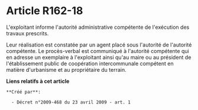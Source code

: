 # Article R162-18

L'exploitant informe l'autorité administrative compétente de l'exécution des travaux prescrits.

Leur réalisation est constatée par un agent placé sous l'autorité de l'autorité compétente. Le procès-verbal est communiqué à
l'autorité compétente qui en adresse un exemplaire à l'exploitant ainsi qu'au maire ou au président de l'établissement public
de coopération intercommunale compétent en matière d'urbanisme et au propriétaire du terrain.

**Liens relatifs à cet article**

	**Créé par**:

	  - Décret n°2009-468 du 23 avril 2009 - art. 1

